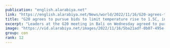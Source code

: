 ```yaml
---
publication: "english.alarabiya.net"
link: "https://english.alarabiya.net/News/world/2022/11/16/G20-agrees-to-pursue-bids-to-limit-temperature-rise-to-1-5C-in-boost-to-COP27-talks"
title: "G20 agrees to pursue bids to limit temperature rise to 1.5C, in boost to COP27 talks"
excerpt: "Leaders at the G20 meeting in Bali on Wednesday agreed to pursue efforts to limit the rise in global temperatures to 1.5 degrees Celsius and recognized the"
image: "https://vid.alarabiya.net/images/2022/11/16/5ba21adf-0b07-495e-9ab5-429fe03b4670/5ba21adf-0b07-495e-9ab5-429fe03b4670_16x9_600x338.JPG"
group: con
rank: 12
---
```

